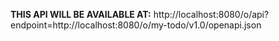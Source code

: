 **THIS API WILL BE AVAILABLE AT:** 
http://localhost:8080/o/api?endpoint=http://localhost:8080/o/my-todo/v1.0/openapi.json